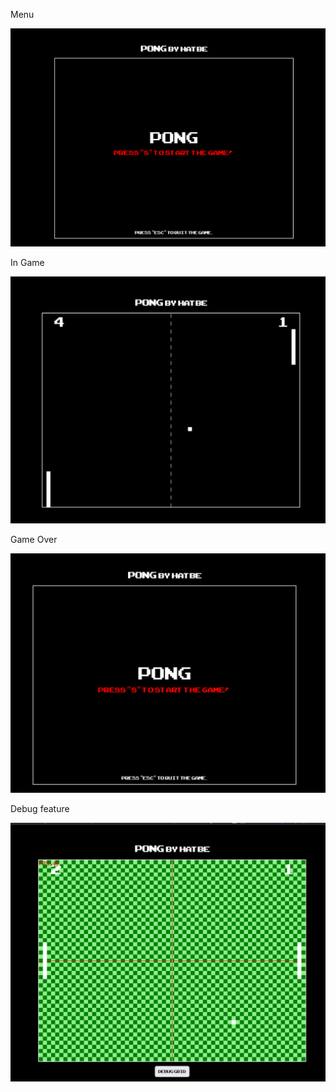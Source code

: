 Menu

![](.img/1.png)

In Game

![](.img/2.png)

Game Over

![](.img/3.png)

Debug feature

![](.img/4.png)
